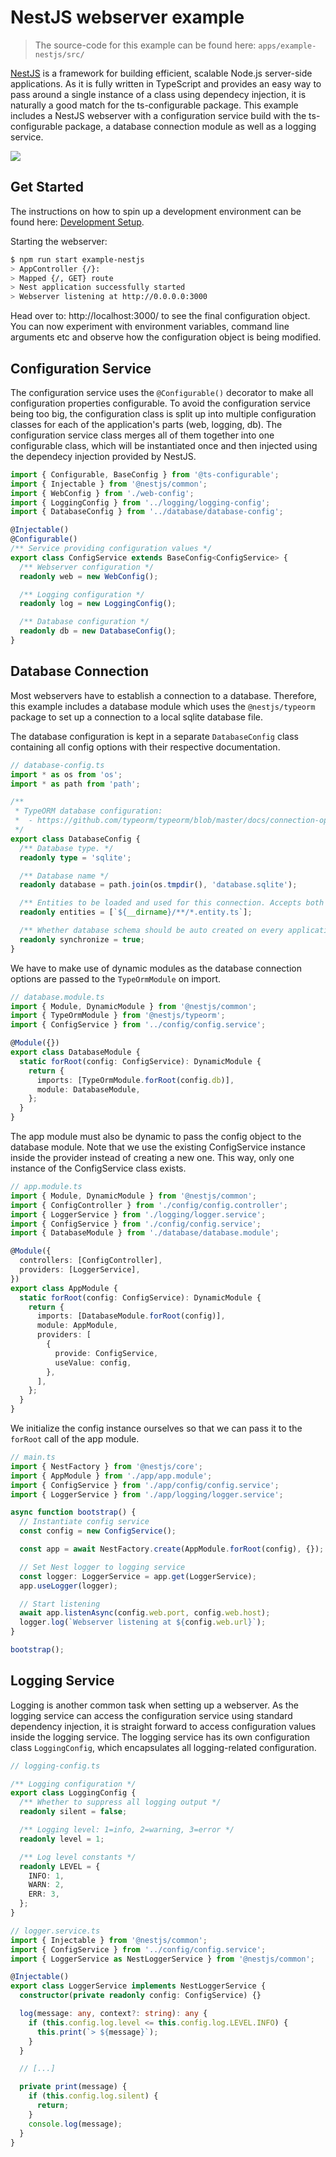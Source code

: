 # NestJS webserver example

> The source-code for this example can be found here: `apps/example-nestjs/src/`

[NestJS](https://docs.nestjs.com/) is a framework for building efficient, scalable Node.js server-side applications. As it is fully written in TypeScript and provides an easy way to pass around a single instance of a class using dependecy injection, it is naturally a good match for the ts-configurable package. This example includes a NestJS webserver with a configuration service build with the ts-configurable package, a database connection module as well as a logging service.

![](example-nestjs.gif)

## Get Started

The instructions on how to spin up a development environment can be found here: [Development Setup](../../CONTRIBUTING.md).

Starting the webserver:

```sh
$ npm run start example-nestjs
> AppController {/}:
> Mapped {/, GET} route
> Nest application successfully started
> Webserver listening at http://0.0.0.0:3000
```

Head over to: http://localhost:3000/ to see the final configuration object. You can now experiment with environment variables, command line arguments etc and observe how the configuration object is being modified.

## Configuration Service

The configuration service uses the `@Configurable()` decorator to make all configuration properties configurable. To avoid the configuration service being too big, the configuration class is split up into multiple configuration classes for each of the application's parts (web, logging, db). The configuration service class merges all of them together into one configurable class, which will be instantiated once and then injected using the dependecy injection provided by NestJS.

```ts
import { Configurable, BaseConfig } from '@ts-configurable';
import { Injectable } from '@nestjs/common';
import { WebConfig } from './web-config';
import { LoggingConfig } from '../logging/logging-config';
import { DatabaseConfig } from '../database/database-config';

@Injectable()
@Configurable()
/** Service providing configuration values */
export class ConfigService extends BaseConfig<ConfigService> {
  /** Webserver configuration */
  readonly web = new WebConfig();

  /** Logging configuration */
  readonly log = new LoggingConfig();

  /** Database configuration */
  readonly db = new DatabaseConfig();
}
```

## Database Connection

Most webservers have to establish a connection to a database. Therefore, this example includes a database module which uses the `@nestjs/typeorm` package to set up a connection to a local sqlite database file.

The database configuration is kept in a separate `DatabaseConfig` class containing all config options with their respective documentation.

```ts
// database-config.ts
import * as os from 'os';
import * as path from 'path';

/**
 * TypeORM database configuration:
 *  - https://github.com/typeorm/typeorm/blob/master/docs/connection-options.md
 */
export class DatabaseConfig {
  /** Database type. */
  readonly type = 'sqlite';

  /** Database name */
  readonly database = path.join(os.tmpdir(), 'database.sqlite');

  /** Entities to be loaded and used for this connection. Accepts both entity classes and directories paths to load from. Directories support glob patterns */
  readonly entities = [`${__dirname}/**/*.entity.ts`];

  /** Whether database schema should be auto created on every application launch */
  readonly synchronize = true;
}
```

We have to make use of dynamic modules as the database connection options are passed to the `TypeOrmModule` on import.

```ts
// database.module.ts
import { Module, DynamicModule } from '@nestjs/common';
import { TypeOrmModule } from '@nestjs/typeorm';
import { ConfigService } from '../config/config.service';

@Module({})
export class DatabaseModule {
  static forRoot(config: ConfigService): DynamicModule {
    return {
      imports: [TypeOrmModule.forRoot(config.db)],
      module: DatabaseModule,
    };
  }
}
```

The app module must also be dynamic to pass the config object to the database module. Note that we use the existing ConfigService instance inside the provider instead of creating a new one. This way, only one instance of the ConfigService class exists.

```ts
// app.module.ts
import { Module, DynamicModule } from '@nestjs/common';
import { ConfigController } from './config/config.controller';
import { LoggerService } from './logging/logger.service';
import { ConfigService } from './config/config.service';
import { DatabaseModule } from './database/database.module';

@Module({
  controllers: [ConfigController],
  providers: [LoggerService],
})
export class AppModule {
  static forRoot(config: ConfigService): DynamicModule {
    return {
      imports: [DatabaseModule.forRoot(config)],
      module: AppModule,
      providers: [
        {
          provide: ConfigService,
          useValue: config,
        },
      ],
    };
  }
}
```

We initialize the config instance ourselves so that we can pass it to the `forRoot` call of the app module.

```ts
// main.ts
import { NestFactory } from '@nestjs/core';
import { AppModule } from './app/app.module';
import { ConfigService } from './app/config/config.service';
import { LoggerService } from './app/logging/logger.service';

async function bootstrap() {
  // Instantiate config service
  const config = new ConfigService();

  const app = await NestFactory.create(AppModule.forRoot(config), {});

  // Set Nest logger to logging service
  const logger: LoggerService = app.get(LoggerService);
  app.useLogger(logger);

  // Start listening
  await app.listenAsync(config.web.port, config.web.host);
  logger.log(`Webserver listening at ${config.web.url}`);
}

bootstrap();
```

## Logging Service

Logging is another common task when setting up a webserver. As the logging service can access the configuration service using standard dependency injection, it is straight forward to access configuration values inside the logging service. The logging service has its own configuration class `LoggingConfig`, which encapsulates all logging-related configuration.

```ts
// logging-config.ts

/** Logging configuration */
export class LoggingConfig {
  /** Whether to suppress all logging output */
  readonly silent = false;

  /** Logging level: 1=info, 2=warning, 3=error */
  readonly level = 1;

  /** Log level constants */
  readonly LEVEL = {
    INFO: 1,
    WARN: 2,
    ERR: 3,
  };
}
```

```ts
// logger.service.ts
import { Injectable } from '@nestjs/common';
import { ConfigService } from '../config/config.service';
import { LoggerService as NestLoggerService } from '@nestjs/common';

@Injectable()
export class LoggerService implements NestLoggerService {
  constructor(private readonly config: ConfigService) {}

  log(message: any, context?: string): any {
    if (this.config.log.level <= this.config.log.LEVEL.INFO) {
      this.print(`> ${message}`);
    }
  }

  // [...]

  private print(message) {
    if (this.config.log.silent) {
      return;
    }
    console.log(message);
  }
}
```
